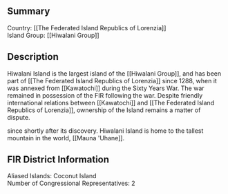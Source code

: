 ## Summary

Country: [[The Federated Island Republics of Lorenzia]]  
Island Group: [[Hiwalani Group]]  
## Description

Hiwalani Island is the largest island of the [[Hiwalani Group]], and has been part of [[The Federated Island Republics of Lorenzia]] since 1288, when it was annexed from [[Kawatochi]] during the Sixty Years War. The war remained in possession of the FIR following the war. Despite friendly international relations between [[Kawatochi]] and [[The Federated Island Republics of Lorenzia]], ownership of the Island remains a matter of dispute.


since shortly after its discovery. Hiwalani Island is home to the tallest mountain in the world, [[Mauna 'Uhane]].
## FIR District Information

Aliased Islands: Coconut Island  
Number of Congressional Representatives: 2  
